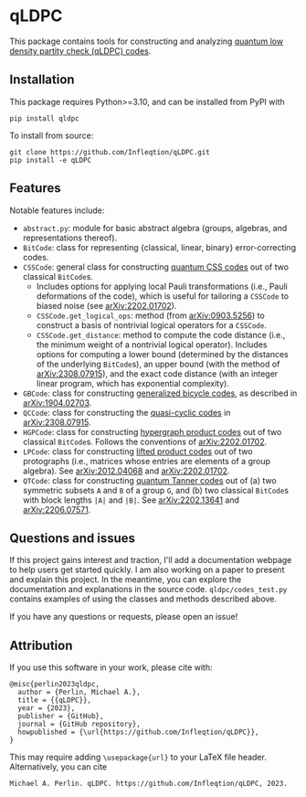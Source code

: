 # qLDPC

This package contains tools for constructing and analyzing [quantum low density partity check (qLDPC) codes](https://errorcorrectionzoo.org/c/qldpc).

## Installation

This package requires Python>=3.10, and can be installed from PyPI with
```
pip install qldpc
```
To install from source:
```
git clone https://github.com/Infleqtion/qLDPC.git
pip install -e qLDPC
```

## Features

Notable features include:
- `abstract.py`: module for basic abstract algebra (groups, algebras, and representations thereof).
- `BitCode`: class for representing {classical, linear, binary} error-correcting codes.
- `CSSCode`: general class for constructing [quantum CSS codes](https://errorcorrectionzoo.org/c/css) out of two classical `BitCode`s.
  - Includes options for applying local Pauli transformations (i.e., Pauli deformations of the code), which is useful for tailoring a `CSSCode` to biased noise (see [arXiv:2202.01702](https://arxiv.org/abs/2202.01702)).
  - `CSSCode.get_logical_ops`: method (from [arXiv:0903.5256](https://arxiv.org/abs/0903.5256)) to construct a basis of nontrivial logical operators for a `CSSCode`.
  - `CSSCode.get_distance`: method to compute the code distance (i.e., the minimum weight of a nontrivial logical operator).  Includes options for computing a lower bound (determined by the distances of the underlying `BitCode`s), an upper bound (with the method of [arXiv:2308.07915](https://arxiv.org/abs/2308.07915)), and the exact code distance (with an integer linear program, which has exponential complexity).
- `GBCode`: class for constructing [generalized bicycle codes](https://errorcorrectionzoo.org/c/generalized_bicycle), as described in [arXiv:1904.02703](https://arxiv.org/abs/1904.02703).
- `QCCode`: class for constructing the [quasi-cyclic codes](https://errorcorrectionzoo.org/c/quantum_quasi_cyclic) in [arXiv:2308.07915](https://arxiv.org/abs/2308.07915).
- `HGPCode`: class for constructing [hypergraph product codes](https://errorcorrectionzoo.org/c/hypergraph_product) out of two classical `BitCode`s.  Follows the conventions of [arXiv:2202.01702](https://arxiv.org/abs/2202.01702).
- `LPCode`: class for constructing [lifted product codes](https://errorcorrectionzoo.org/c/lifted_product) out of two protographs (i.e., matrices whose entries are elements of a group algebra).  See [arXiv:2012.04068](https://arxiv.org/abs/2012.04068) and [arXiv:2202.01702](https://arxiv.org/abs/2202.01702).
- `QTCode`: class for constructing [quantum Tanner codes](https://errorcorrectionzoo.org/c/quantum_tanner) out of (a) two symmetric subsets `A` and `B` of a group `G`, and (b) two classical `BitCode`s with block lengths `|A|` and `|B|`.  See [arXiv:2202.13641](https://arxiv.org/abs/2202.13641) and [arXiv:2206.07571](https://arxiv.org/abs/2206.07571).

## Questions and issues

If this project gains interest and traction, I'll add a documentation webpage to help users get started quickly.  I am also working on a paper to present and explain this project.  In the meantime, you can explore the documentation and explanations in the source code.  `qldpc/codes_test.py` contains examples of using the classes and methods described above.

If you have any questions or requests, please open an issue!

## Attribution

If you use this software in your work, please cite with:
```
@misc{perlin2023qldpc,
  author = {Perlin, Michael A.},
  title = {{qLDPC}},
  year = {2023},
  publisher = {GitHub},
  journal = {GitHub repository},
  howpublished = {\url{https://github.com/Infleqtion/qLDPC}},
}
```
This may require adding `\usepackage{url}` to your LaTeX file header.  Alternatively, you can cite
```
Michael A. Perlin. qLDPC. https://github.com/Infleqtion/qLDPC, 2023.
```
